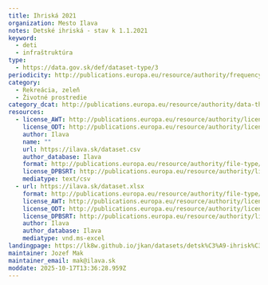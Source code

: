 ```yaml
---
title: Ihriská 2021
organization: Mesto Ilava
notes: Detské ihriská - stav k 1.1.2021
keyword:
  - deti
  - infraštruktúra
type:
  - https://data.gov.sk/def/dataset-type/3
periodicity: http://publications.europa.eu/resource/authority/frequency/ANNUAL
category:
  - Rekreácia, zeleň
  - Životné prostredie
category_dcat: http://publications.europa.eu/resource/authority/data-theme/EDUC
resources:
  - license_AWT: http://publications.europa.eu/resource/authority/licence/CC0
    license_ODT: http://publications.europa.eu/resource/authority/licence/CC0
    author: Ilava
    name: ""
    url: https://ilava.sk/dataset.csv
    author_database: Ilava
    format: http://publications.europa.eu/resource/authority/file-type/CSV
    license_DPBSRT: http://publications.europa.eu/resource/authority/licence/CC_BY_4_0
    mediatype: text/csv
  - url: https://ilava.sk/dataset.xlsx
    format: http://publications.europa.eu/resource/authority/file-type/XLSX
    license_AWT: http://publications.europa.eu/resource/authority/licence/CC0
    license_ODT: http://publications.europa.eu/resource/authority/licence/CC0
    license_DPBSRT: http://publications.europa.eu/resource/authority/licence/CC_BY_4_0
    author: Ilava
    author_database: Ilava
    mediatype: vnd.ms-excel
landingpage: https://lk8w.github.io/jkan/datasets/detsk%C3%A9-ihrisk%C3%A1-2024/
maintainer: Jozef Mak
maintainer_email: mak@ilava.sk
moddate: 2025-10-17T13:36:28.959Z
---
```

